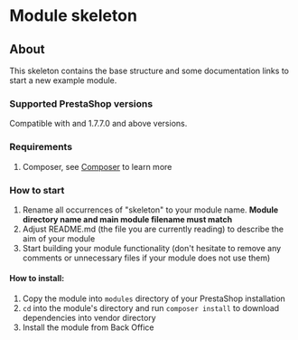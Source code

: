 # Module skeleton

## About

This skeleton contains the base structure and some documentation links to start a new example module.

### Supported PrestaShop versions

Compatible with and 1.7.7.0 and above versions.

### Requirements

1. Composer, see [Composer](https://getcomposer.org/) to learn more

### How to start

1. Rename all occurrences of "skeleton" to your module name. **Module directory name and main module filename must match**
2. Adjust README.md (the file you are currently reading) to describe the aim of your module
3. Start building your module functionality (don't hesitate to remove any comments or unnecessary files if your module does not use them)

#### How to install:
1. Copy the module into `modules` directory of your PrestaShop installation
2. `cd` into the module's directory and run `composer install` to download dependencies into vendor directory
3. Install the module from Back Office
